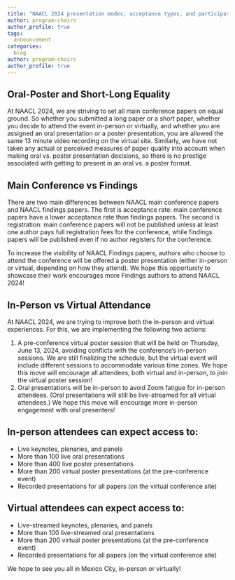 ```yaml
---
title: "NAACL 2024 presentation modes, acceptance types, and participation experiences"
author: program-chairs
author_profile: true
tags:
  announcement
categories:
  blog
author: program-chairs
author_profile: true
---
```


## Oral-Poster and Short-Long Equality

At NAACL 2024, we are striving to set all main conference papers on equal ground. So whether you submitted a long paper or a short paper, whether you decide to attend the event in-person or virtually, and whether you are assigned an oral presentation or a poster presentation, you are allowed the same 13 minute video recording on the virtual site. Similarly, we have not taken any actual or perceived measures of paper quality into account when making oral vs. poster presentation decisions, so there is no prestige associated with getting to present in an oral vs. a poster format.

## Main Conference vs Findings
There are two main differences between NAACL main conference papers and NAACL findings papers. The first is acceptance rate: main conference papers have a lower acceptance rate than findings papers. The second is registration: main conference papers will not be published unless at least one author pays full registration fees for the conference, while findings papers will be published even if no author registers for the conference.

To increase the visibility of NAACL Findings papers, authors who choose to attend the conference will be offered a poster presentation (either in-person or virtual, depending on how they attend). We hope this opportunity to showcase their work encourages more Findings authors to attend NAACL 2024!

## In-Person vs Virtual Attendance
At NAACL 2024, we are trying to improve both the in-person and virtual experiences. For this, we are implementing the following two actions:
1. A pre-conference virtual poster session that will be held on Thursday, June 13, 2024, avoiding conflicts with the conference’s in-person sessions. We are still finalizing the schedule, but the virtual event will include different sessions to accommodate various time zones. We hope this move will encourage all attendees, both virtual and in-person, to join the virtual poster session!
2. Oral presentations will be in-person to avoid Zoom fatigue for in-person attendees. (Oral presentations will still be live-streamed for all virtual attendees.) We hope this move will encourage more in-person engagement with oral presenters!

## In-person attendees can expect access to:
- Live keynotes, plenaries, and panels
- More than 100 live oral presentations
- More than 400 live poster presentations
- More than 200 virtual poster presentations (at the pre-conference event)
- Recorded presentations for all papers (on the virtual conference site)


## Virtual attendees can expect access to:
- Live-streamed keynotes, plenaries, and panels
- More than 100 live-streamed oral presentations
- More than 200 virtual poster presentations (at the pre-conference event)
- Recorded presentations for all papers (on the virtual conference site)

We hope to see you all in Mexico City, in-person or virtually!
